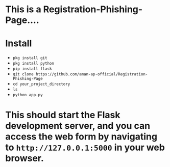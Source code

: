 # This is a Registration-Phishing-Page....


# Install

* `pkg install git`
* `pkg install python`
* `pip install flask`
* `git clone https://github.com/aman-ap-official/Registration-Phishing-Page`
* `cd your_project_directory`
* `ls`
* `python app.py`


# This should start the Flask development server, and you can access the web form by navigating to  `http://127.0.0.1:5000` in your web browser.
